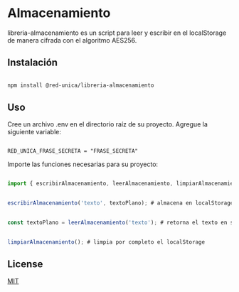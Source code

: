 # Almacenamiento

  

libreria-almacenamiento es un script para leer y escribir en el localStorage de manera cifrada con el algoritmo AES256.

  

## Instalación

  

```bash

npm install @red-unica/libreria-almacenamiento

```

  

## Uso

  

Cree un archivo .env en el directorio raíz de su proyecto. Agregue la siguiente variable:

```

RED_UNICA_FRASE_SECRETA = "FRASE_SECRETA"

```

  

Importe las funciones necesarias para su proyecto:

```javascript

import { escribirAlmacenamiento, leerAlmacenamiento, limpiarAlmacenamiento } from '@red-unica/libreria-almacenamiento';
  

escribirAlmacenamiento('texto', textoPlano); # almacena en localStorage el texto-plano de manera cifrada
  

const textoPlano = leerAlmacenamiento('texto'); # retorna el texto en su formato original
  

limpiarAlmacenamiento(); # limpia por completo el localStorage

```

  

## License

[MIT](https://choosealicense.com/licenses/mit/)